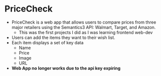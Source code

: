 # PriceCheck
- PriceCheck is a web app that allows users to compare prices from three major retailers using the Semantics3 API: Walmart, Target, and Amazon. 
  - This was the first projects I did as I was learning frontend web-dev
- Users can add the items they want to their wish list. 
- Each item displays a set of key data
  - Name
  - Price
  - Image
  - URL
- **Web App no longer works due to the api key expiring** 
